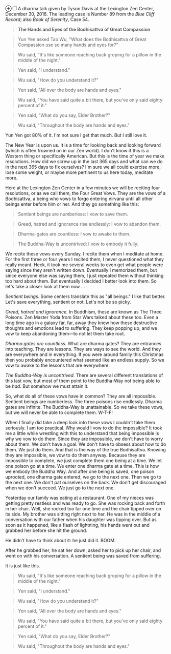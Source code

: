 <label for="mn-intro-four" class="margin-toggle">&#8853;</label><input type="checkbox" id="mn-intro-four" class="margin-toggle"/><span class="marginnote">A dharma talk given by Tyson Davis at the Lexington Zen Center, December 30, 2018.  The leading case is Number 89 from the *Blue Cliff Record*; also *Book of Serenity*, Case 54.</span>
<!-- more -->

>**The Hands and Eyes of the Bodhisattva of Great Compassion**


>Yun Yen asked Tao Wu, "What does the Bodhisattva of Great Compassion use so many hands and eyes for?"

>Wu said, "It's like someone reaching back groping for a pillow in the middle of the night."

>Yen said, "I understand."

>Wu said, "How do you understand it?"

>Yen said, "All over the body are hands and eyes."

>Wu said, "You have said quite a bit there, but you've only said eighty percent of it."

>Yen said, "What do you say, Elder Brother?"

>Wu said, "Throughout the body are hands and eyes."

Yun Yen got 80% of it. I'm not sure I get that much. But I still love it.

The New Year is upon us. It is a time for looking back and looking forward (which is often frowned on in our Zen world). I don't know if this is a Western thing or specifically American. But this is the time of year we make resolutions. How did we screw up in the last 365 days and what can we do in the next 365 days to fix ourselves? I'm sure we all could exercise more, lose some weight, or maybe more pertinent to us here today, meditate more. 

Here at the Lexington Zen Center in a few minutes we will be reciting four resolutions, or as we call them, the Four Great Vows. They are the vows of a Bodhisattva, a being who vows to forgo entering nirvana until all other beings enter before him or her. And they go something like this:


>Sentient beings are numberless: I vow to save them.

>Greed, hatred and ignorance rise endlessly: I vow to abandon them.

>Dharma-gates are countless: I vow to awake to them.

>The Buddha-Way is uncontrived: I vow to embody it fully.

We recite these vows every Sunday. I recite them when I meditate at home.  For the first three or four years I recited them, I never questioned what they really meant.  Heck, it took me several weeks to even get what people were saying since they aren't written down. Eventually I memorized them, but since everyone else was saying them, I just repeated them without thinking too hard about them. But eventually I decided I better look into them. So let's take a closer look at them now &hellip;

*Sentient beings.* Some centers translate this as "all beings." I like that better. Let's save everything, sentient or not. Let's not be so picky. 

*Greed, hatred and ignorance.* In Buddhism, these are known as The Three Poisons. Zen Master Yoda from Star Wars talked about these too. Even a long time ago in a galaxy far, far, away they knew how these destructive thoughts and emotions lead to suffering. They keep popping up, and we vow to keep abandoning them&mdash;to not let them take root.

*Dharma gates are countless.* What are dharma gates? They are entrances into teaching. They are lessons. They are ways to see the world. And they are everywhere and in everything. If you were around family this Christmas then you probably encountered what seemed like an endless supply. So we vow to awake to the lessons that are everywhere.

*The Buddha-Way is uncontrived.* There are several different translations of this last vow, but most of them point to the Buddha-Way not being able to be *had*. But somehow we must attain it.

So, what do all of these vows have in common? They are all impossible. Sentient beings are numberless. The three poisons rise endlessly. Dharma gates are infinite. The Buddha-Way is unattainable. So we take these vows, but we will never be able to complete them. W-T-F!

When I finally did take a deep look into these vows I couldn't take them seriously. I am too practical. Why would I vow to do the impossible? It took me a little while wrestling with this to understand that being impossible is why we vow to do them. Since they are impossible, we don't have to worry about them. We don't have a goal. We don't have to obsess about how to do them. We just do them. And that is the way of the true Bodhisattva. Knowing they are impossible, we vow to do them anyway. Because they are impossible to complete, we just complete them one being at a time. We let one poison go at a time. We enter one dharma gate at a time. This is how we embody the Buddha Way. And after one being is saved, one poison uprooted, one dharma gate entered, we go to the next one. Then we go to the next one. We don't pat ourselves on the back. We don't get discouraged when we don't succeed. We just go to the next one. 

Yesterday our family was eating at a restaurant. One of my nieces was getting pretty restless and was ready to go. She was rocking back and forth in her chair. Well, she rocked too far one time and the chair tipped over on its side. My brother was sitting right next to her. He was in the middle of a conversation with our father when his daughter was tipping over. But as soon as it happened, like a flash of lightning, his hands went out and grabbed her before she hit the ground.

He didn't have to think about it:  he just did it. BOOM.

After he grabbed her, he sat her down, asked her to pick up her chair, and went on with his conversation. A sentient being was saved from suffering.

It is just like this.

>Wu said, "It's like someone reaching back groping for a pillow in the middle of the night."

>Yen said, "I understand."

>Wu said, "How do you understand it?"

>Yen said, "All over the body are hands and eyes."

>Wu said, "You have said quite a bit there, but you've only said eighty percent of it."

>Yen said, "What do you say, Elder Brother?"

>Wu said, "Throughout the body are hands and eyes."











